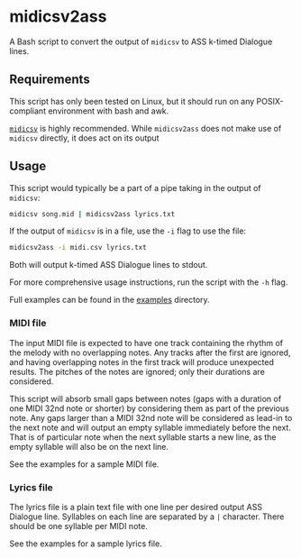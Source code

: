 # midicsv2ass

A Bash script to convert the output of `midicsv` to ASS k-timed Dialogue lines.

## Requirements

This script has only been tested on Linux, but it should run on any POSIX-compliant environment with bash and awk.

[`midicsv`](https://www.fourmilab.ch/webtools/midicsv/) is highly recommended.
While `midicsv2ass` does not make use of `midicsv` directly, it does act on its output

## Usage

This script would typically be a part of a pipe taking in the output of `midicsv`:

```bash
midicsv song.mid | midicsv2ass lyrics.txt
```

If the output of `midicsv` is in a file, use the `-i` flag to use the file:

```bash
midicsv2ass -i midi.csv lyrics.txt
```

Both will output k-timed ASS Dialogue lines to stdout.

For more comprehensive usage instructions, run the script with the `-h` flag.

Full examples can be found in the [examples](./examples) directory.

### MIDI file

The input MIDI file is expected to have one track containing the rhythm of the melody with no overlapping notes.
Any tracks after the first are ignored, and having overlapping notes in the first track will produce unexpected results.
The pitches of the notes are ignored; only their durations are considered.

This script will absorb small gaps between notes (gaps with a duration of one MIDI 32nd note or shorter) by considering them as part of the previous note.
Any gaps larger than a MIDI 32nd note will be considered as lead-in to the next note and will output an empty syllable immediately before the next.
That is of particular note when the next syllable starts a new line, as the empty syllable will also be on the next line.

See the examples for a sample MIDI file.

### Lyrics file

The lyrics file is a plain text file with one line per desired output ASS Dialogue line.
Syllables on each line are separated by a `|` character.
There should be one syllable per MIDI note.

See the examples for a sample lyrics file.
